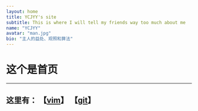 ```yaml
---
layout: home
title: YCJYY's site
subtitle: This is where I will tell my friends way too much about me
name: "YCJYY"
avatar: "man.jpg"
bio: "主人的益处、观照和算法"
---
```

# 这个是首页 
---
## 这里有：  【[vim](/files/vim.md)】  【[git](/files/git.md)】
